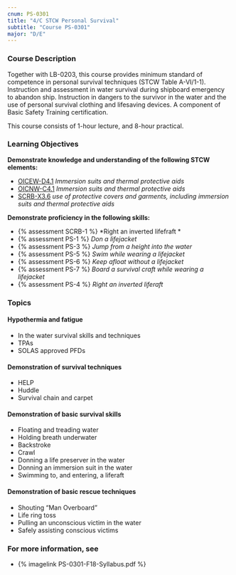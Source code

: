```yaml
---
cnum: PS-0301
title: "4/C STCW Personal Survival"
subtitle: "Course PS-0301"
major: "D/E"
---
```

### Course Description

Together with LB-0203, this course provides minimum standard of competence in personal survival techniques (STCW Table A-VI/1-1). Instruction and assessment in water survival during shipboard emergency to abandon ship. Instruction in dangers to the survivor in the water and the use of personal survival clothing and lifesaving devices. A component of Basic Safety Training certification.

This course consists of 1-hour lecture, and 8-hour practical.


### Learning Objectives

**Demonstrate knowledge and understanding of the following STCW elements:**

* [OICEW-D4.1]({{site.baseurl}}/tables/31.html#OICEW-D4.1) *Immersion suits and thermal protective aids*
* [OICNW-C4.1]({{site.baseurl}}/tables/21.html#OICNW-C4.1) *Immersion suits and thermal protective aids*
* [SCRB-X3.6]({{site.baseurl}}/tables/621.html#SCRB-X3.6) *use of protective covers and garments, including immersion suits and thermal protective aids*

**Demonstrate proficiency in the following skills:**

* {% assessment SCRB-1 %} *Right an inverted lifefraft *
* {% assessment PS-1 %} *Don a lifejacket*
* {% assessment PS-3 %} *Jump from a height into the water*
* {% assessment PS-5 %} *Swim while wearing a lifejacket*
* {% assessment PS-6 %} *Keep afloat without a lifejacket*
* {% assessment PS-7 %} *Board a survival craft while wearing a lifejacket*
* {% assessment PS-4 %} *Right an inverted liferaft*

### Topics

#### Hypothermia and fatigue

* In the water survival skills and techniques
* TPAs  
* SOLAS approved PFDs

#### Demonstration of survival techniques

* HELP
* Huddle
* Survival chain and carpet 

#### Demonstration of basic survival skills

* Floating and treading water
* Holding breath underwater 
* Backstroke 
* Crawl
* Donning a life preserver in the water
* Donning an immersion suit in the water 
* Swimming to, and entering, a liferaft 


#### Demonstration of basic rescue techniques

* Shouting “Man Overboard”
* Life ring toss 
* Pulling an unconscious victim in the water
* Safely assisting conscious victims 



### For more information, see 

* {% imagelink PS-0301-F18-Syllabus.pdf %} 



